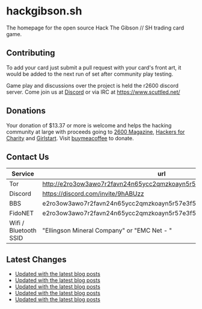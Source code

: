 # hackgibson.sh
The homepage for the open source Hack The Gibson // SH trading card game.


## Contributing

To add your card just submit a pull request with your card's front art, it would be added to the next run of set after community play testing.

Game play and discussions over the project is held the r2600 discord server. Come join us at [Discord](https://discord.com/invite/9hABUzz) or via IRC at https://www.scuttled.net/


## Donations

Your donation of $13.37 or more is welcome and helps the hacking community at large with proceeds going to [2600 Magazine](https://2600.com/), [Hackers for Charity](https://hackersforcharity.org) and [Girlstart](https://girlstart.org).  Visit [buymeacoffee](https://www.buymeacoffee.com/hackgibson.sh) to donate.


## Contact Us

Service | url
-|-
Tor | http://e2ro3ow3awo7r2favn24n65ycc2qmzkoayn5r57e3f56nvjwdcgg32ad.onion
Discord | https://discord.com/invite/9hABUzz
BBS | e2ro3ow3awo7r2favn24n65ycc2qmzkoayn5r57e3f56nvjwdcgg32ad.onion:23
FidoNET | e2ro3ow3awo7r2favn24n65ycc2qmzkoayn5r57e3f56nvjwdcgg32ad.onion:24554
Wifi / Bluetooth SSID | "Ellingson Mineral Company" or "EMC Net - <fidonet address>"

## Latest Changes
<!-- BLOG-POST-LIST:START -->
- [Updated with the latest blog posts](https://github.com/DFW2600/hackgibson.sh/commit/51cfdf2542404fdd0a4b08c21d74070b8dbddec4)
- [Updated with the latest blog posts](https://github.com/DFW2600/hackgibson.sh/commit/faae5f452f95595e6953000d1b30115c39011c72)
- [Updated with the latest blog posts](https://github.com/DFW2600/hackgibson.sh/commit/96eed0871f40d14b51489bd2bd159dd83fe1c3b2)
- [Updated with the latest blog posts](https://github.com/DFW2600/hackgibson.sh/commit/524865c99b2f9d1db0489ead8a1439dd734ecf0e)
- [Updated with the latest blog posts](https://github.com/DFW2600/hackgibson.sh/commit/f36ba71a8b25b2b4cd2221de8321745c97b8913d)
<!-- BLOG-POST-LIST:END -->
